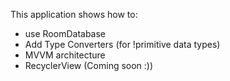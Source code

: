 This application shows how to:
- use RoomDatabase
- Add Type Converters (for !primitive data types)
- MVVM architecture
- RecyclerView (Coming soon :))
